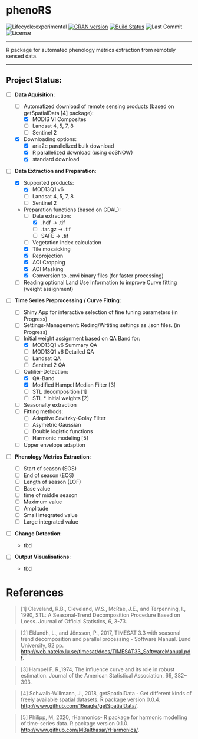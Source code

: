# phenoRS

![Lifecycle:experimental](https://img.shields.io/badge/lifecycle-experimental-orange.svg) 
[![CRAN version](https://www.r-pkg.org/badges/version/phenoRS)](https://CRAN.R-project.org/package=phenoRS)
[![Build Status](https://travis-ci.org/SandroGroth/phenoRS.svg?branch=master)](https://travis-ci.org//SandroGroth/phenoRS)
![Last Commit](https://img.shields.io/github/last-commit/SandroGroth/phenoRS/develop)
![License](https://img.shields.io/github/license/SandroGroth/phenoRS)

----

R package for automated phenology metrics extraction from remotely sensed data.

----

## Project Status:

- [ ] **Data Aquisition**:
    - [ ] Automatized download of remote sensing products (based on getSpatialData [4] package):
        - [x] MODIS VI Composites 
        - [ ] Landsat 4, 5, 7, 8
        - [ ] Sentinel 2
    - [x] Downloading options:
        - [x] aria2c parallelized bulk download
        - [x] R parallelized download (using doSNOW)
        - [x] standard download
        
- [ ] **Data Extraction and Preparation**:
    - [x] Supported products:
        - [x] MOD13Q1 v6
        - [ ] Landsat 4, 5, 7, 8
        - [ ] Sentinel 2
    - Preparation functions (based on GDAL):
        - [ ] Data extraction:
            - [x] .hdf -> .tif
            - [ ] .tar.gz -> .tif
            - [ ] SAFE -> .tif
        - [ ] Vegetation Index calculation
        - [x] Tile mosaicking
        - [x] Reprojection
        - [x] AOI Cropping
        - [x] AOI Masking
        - [x] Conversion to .envi binary files (for faster processing)
    - [ ] Reading optional Land Use Information to improve Curve fitting (weight assignment)
    
- [ ] **Time Series Preprocessing / Curve Fitting**:
    - [ ] Shiny App for interactive selection of fine tuning parameters (in Progress)
    - [ ] Settings-Management: Reding/Wrtiting settings as .json files. (in Progress)
    - [ ] Initial weight assignment based on QA Band for:
        - [x] MOD13Q1 v6 Summary QA
        - [ ] MOD13Q1 v6 Detailed QA
        - [ ] Landsat QA
        - [ ] Sentinel 2 QA
    - [ ] Outilier-Detection:
        - [x] QA-Band
        - [x] Modified Hampel Median Filter [3]
        - [ ] STL decomposition [1]
        - [ ] STL * initial weights [2] 
    - [ ] Seasonalty extraction
    - [ ] Fitting methods:
        - [ ] Adaptive Savitzky-Golay Filter
        - [ ] Asymetric Gaussian
        - [ ] Double logistic functions
        - [ ] Harmonic modeling [5]
    - [ ] Upper envelope adaption
    
- [ ] **Phenology Metrics Extraction**:
    - [ ] Start of season (SOS)
    - [ ] End of season (EOS)
    - [ ] Length of season (LOF)
    - [ ] Base value
    - [ ] time of middle season
    - [ ] Maximum value
    - [ ] Amplitude
    - [ ] Small integrated value
    - [ ] Large integrated value
    
- [ ] **Change Detection**:
    - tbd
    
- [ ] **Output Visualisations**:
    - tbd

# References

> \[1\] Cleveland, R.B., Cleveland, W.S., McRae, J.E., and Terpenning, I., 1990, STL: A Seasonal-Trend Decomposition Procedure Based on Loess. Journal of Official Statistics, 6, 3-73.

> \[2\] Eklundh, L., and Jönsson, P., 2017, TIMESAT 3.3 with seasonal trend decomposition and parallel processing - Software Manual. Lund University, 92 pp. <http://web.nateko.lu.se/timesat/docs/TIMESAT33_SoftwareManual.pdf>.

> \[3\] Hampel F. R.,1974, The influence curve and its role in robust estimation.
Journal of the American Statistical Association, 69, 382–393.

> \[4\] Schwalb-Willmann, J., 2018, getSpatialData - Get different kinds of freely available
spatial datasets. R package version 0.0.4. <http://www.github.com/16eagle/getSpatialData/>.

> \[5\] Philipp, M, 2020, rHarmonics- R package for harmonic modelling of time-series data.
R package version 0.1.0. <http://www.github.com/MBalthasar/rHarmonics/>.
